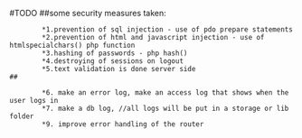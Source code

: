 #TODO
    ##some security measures taken:
   
            *1.prevention of sql injection - use of pdo prepare statements
            *2.prevention of html and javascript injection - use of htmlspecialchars() php function
            *3.hashing of passwords - php hash()
            *4.destroying of sessions on logout
            *5.text validation is done server side
    ##
		    
		   	*6. make an error log, make an access log that shows when the user logs in
		    *7. make a db log, //all logs will be put in a storage or lib folder
		    *9. improve error handling of the router


